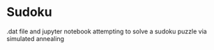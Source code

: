 # Sudoku
.dat file and jupyter notebook attempting to solve a sudoku puzzle via simulated annealing
